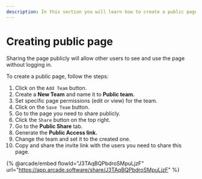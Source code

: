 ```yaml
---
description: In this section you will learn how to create a public page.
---
```


# Creating public page

Sharing the page publicly will allow other users to see and use the page without logging in.

To create a public page, follow the steps:

1. Click on the `Add Team` button.
2. Create a **New Team** and name it to **Public team.**&#x20;
3. Set specific page permissions (edit or view) for the team.&#x20;
4. Click on the `Save Team` button.
5. Go to the page you need to share publicly.
6. Click the `Share` button on the top right.&#x20;
7. Go to the **Public Share** tab.
8. Generate the **Public Access link.**
9. Change the team and set it to the created one.
10. Copy and share the invite link with the users you need to share this page.

{% @arcade/embed flowId="J3TAqBQPbdroSMpuLjzF" url="https://app.arcade.software/share/J3TAqBQPbdroSMpuLjzF" %}
